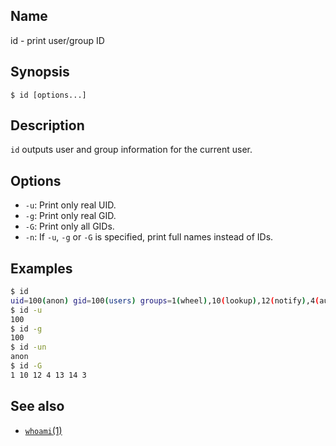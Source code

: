## Name

id - print user/group ID

## Synopsis

```**sh
$ id [options...]
```

## Description

`id` outputs user and group information for the current user.

## Options

* `-u`: Print only real UID.
* `-g`: Print only real GID.
* `-G`: Print only all GIDs.
* `-n`: If `-u`, `-g` or `-G` is specified, print full names instead of IDs.

## Examples

```sh
$ id
uid=100(anon) gid=100(users) groups=1(wheel),10(lookup),12(notify),4(audio),13(window),14(clipboard),3(phys)
$ id -u
100
$ id -g
100
$ id -un
anon
$ id -G
1 10 12 4 13 14 3
```

## See also

* [`whoami`(1)](help://man/1/whoami)
